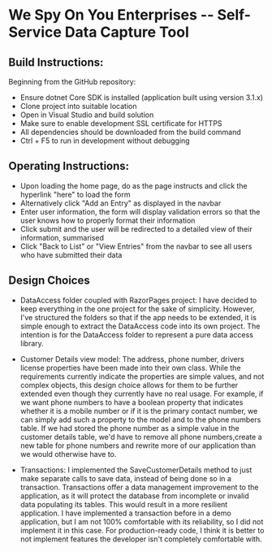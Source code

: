 # We Spy On You Enterprises -- Self-Service Data Capture Tool

## Build Instructions:
Beginning from the GitHub repository:
- Ensure dotnet Core SDK is installed (application built using version 3.1.x)
- Clone project into suitable location
- Open in Visual Studio and build solution
- Make sure to enable development SSL certificate for HTTPS
- All dependencies should be downloaded from the build command
- Ctrl + F5 to run in development without debugging

## Operating Instructions:
- Upon loading the home page, do as the page instructs and click the hyperlink "here" to load the form 
- Alternatively click "Add an Entry" as displayed in the navbar
- Enter user information, the form will display validation errors so that the user knows how to properly format their information
- Click submit and the user will be redirected to a detailed view of their information, summarised
- Click "Back to List" or "View Entries" from the navbar to see all users who have submitted their data

## Design Choices

- DataAccess folder coupled with RazorPages project:
I have decided to keep everything in the one project for the sake of simplicity. However, I've structured the folders so that if the app needs to be extended, it is simple enough to extract the DataAccess code into its own project. The intention is for the DataAccess folder to represent a pure data access library.

- Customer Details view model:
The address, phone number, drivers license properties have been made into their own class. While the requirements currently indicate the properties are simple values, and not complex objects, this design choice allows for them to be further extended even though they currently have no real usage. For example, if we want phone numbers to have a boolean property that indicates whether it is a mobile number or if it is the primary contact number, we can simply add such a property to the model and to the phone numbers table. If we had stored the phone number as a simple value in the customer details table, we'd have to remove all phone numbers,create a new table for phone numbers and rewrite more of our application than we would otherwise have to.

- Transactions:
I implemented the SaveCustomerDetails method to just make separate calls to save data, instead of being done so in a transaction. Transactions offer a data management improvement to the application, as it will protect the database from incomplete or invalid data populating its tables. This would result in a more resilient application. I have implemented a transaction before in a demo application, but I am not 100% comfortable with its reliability, so I did not implement it in this case. For production-ready code, I think it is better to not implement features the developer isn't completely comfortable with.